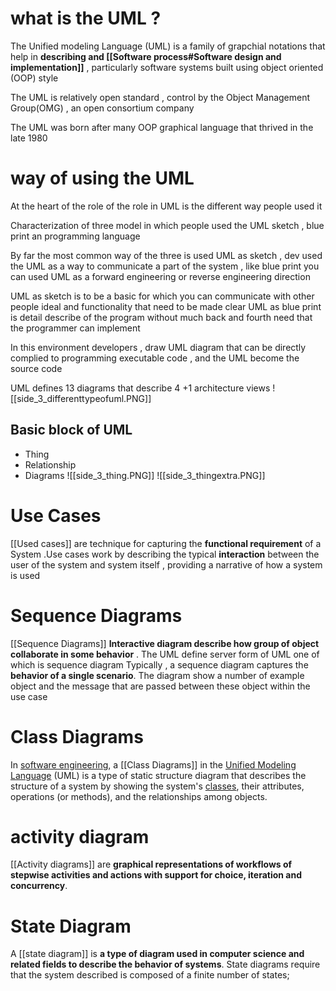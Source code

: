 # what is the UML ? 
The Unified modeling Language (UML) is a family of grapchial  notations that help in **describing and [[Software process#Software design and implementation]]** , particularly software systems built using object oriented (OOP) style 

The UML is relatively open standard ,  control by the Object Management Group(OMG) , an open  consortium company 

The UML was born after many OOP  graphical language that thrived in the late 1980 


# way of using the UML  
At the heart of the role of the role in UML is the different way people used it 

Characterization of three model in which people used the UML sketch , blue print an programming language 

By far the most common way of the three is used UML as sketch , dev used the UML as a way to communicate a part of the system , like blue print you can used UML as a forward engineering or reverse engineering direction 

UML as sketch is to be a basic for which you can communicate with other people ideal and functionality that need to be made clear 
UML as blue print is detail describe of the program without much back and fourth need that the programmer can implement  

In this environment developers , draw UML diagram that can be directly complied to programming executable code , and the UML become the source code 


UML defines 13 diagrams that describe 4 +1 architecture views 
![[side_3_differenttypeofuml.PNG]]



## Basic block of UML 
- Thing 
- Relationship 
- Diagrams 
![[side_3_thing.PNG]]
![[side_3_thingextra.PNG]]

# Use Cases 
[[Used cases]] are technique  for capturing the **functional requirement** of a System .Use cases work by describing the typical **interaction** between the user of the system and system itself , providing a  narrative of how a system is used 


# Sequence Diagrams 
 [[Sequence Diagrams]] **Interactive diagram describe how group of object collaborate in some behavior** . The UML define server form of UML one of which is sequence diagram 
Typically , a sequence  diagram captures the **behavior of a single scenario**. The diagram show a number of example object and the message that are passed between these object within the use case 


# Class Diagrams 
In [software engineering](https://en.wikipedia.org/wiki/Software_engineering "Software engineering"), a [[Class Diagrams]] in the [Unified Modeling Language](https://en.wikipedia.org/wiki/Unified_Modeling_Language "Unified Modeling Language") (UML) is a type of static structure diagram that describes the structure of a system by showing the system's [classes](https://en.wikipedia.org/wiki/Class_(computer_science) "Class (computer science)"), their attributes, operations (or methods), and the relationships among objects.

# activity diagram   

[[Activity diagrams]] are **graphical representations of workflows of stepwise activities and actions with support for choice, iteration and concurrency**.


# State Diagram  
A [[state diagram]] is **a type of diagram used in computer science and related fields to describe the behavior of systems**. State diagrams require that the system described is composed of a finite number of states;